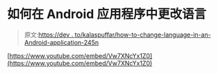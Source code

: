 # 如何在 Android 应用程序中更改语言

> 原文:[https://dev . to/kalaspuffar/how-to-change-language-in-an-Android-application-245n](https://dev.to/kalaspuffar/how-to-change-language-in-an-android-application-245n)

[https://www.youtube.com/embed/Vw7XNcYx1Z0](https://www.youtube.com/embed/Vw7XNcYx1Z0)